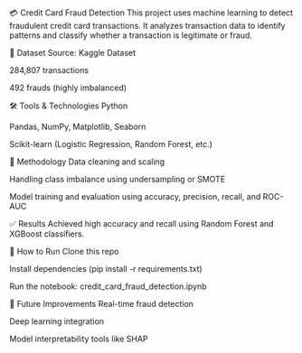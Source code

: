 💳 Credit Card Fraud Detection
This project uses machine learning to detect fraudulent credit card transactions. It analyzes transaction data to identify patterns and classify whether a transaction is legitimate or fraud.

📂 Dataset
Source: Kaggle Dataset

284,807 transactions

492 frauds (highly imbalanced)

🛠️ Tools & Technologies
Python

Pandas, NumPy, Matplotlib, Seaborn

Scikit-learn (Logistic Regression, Random Forest, etc.)

🧠 Methodology
Data cleaning and scaling

Handling class imbalance using undersampling or SMOTE

Model training and evaluation using accuracy, precision, recall, and ROC-AUC

✅ Results
Achieved high accuracy and recall using Random Forest and XGBoost classifiers.

🚀 How to Run
Clone this repo

Install dependencies (pip install -r requirements.txt)

Run the notebook: credit_card_fraud_detection.ipynb

📌 Future Improvements
Real-time fraud detection

Deep learning integration

Model interpretability tools like SHAP

